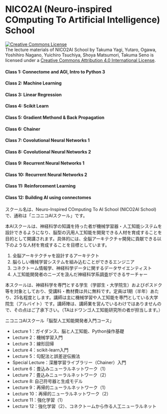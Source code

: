 # NICO2AI (Neuro-inspired COmputing To Artificial Intelligence) School
<a rel="license" href="http://creativecommons.org/licenses/by/4.0/"><img alt="Creative Commons License" style="border-width:0" src="https://i.creativecommons.org/l/by/4.0/88x31.png" /></a><br /><span xmlns:dct="http://purl.org/dc/terms/" property="dct:title">The lecture materials of NICO2AI School</span> by <span xmlns:cc="http://creativecommons.org/ns#" property="cc:attributionName">Takuma Yagi, Yutaro, Ogawa, Yoshihiro Nagano, Yuichiro Tsuchiya, Shoya Matsumori, Takuma Seno</span> is licensed under a <a rel="license" href="http://creativecommons.org/licenses/by/4.0/">Creative Commons Attribution 4.0 International License</a>.

#### Class 1: Connectome and AGI, Intro to Python 3
#### Class 2: Machine Learning 
#### Class 3: Linear Regression
#### Class 4: Scikit Learn
#### Class 5: Gradient Methond & Back Propagation
#### Class 6: Chainer
#### Class 7: Covolutional Neural Networks 1
#### Class 8: Covolutional Neural Networks 2
#### Class 9: Recurrent Neural Networks 1
#### Class 10: Recurrent Neural Networks 2
#### Class 11: Reinforcement Learning
#### Class 12: Building AI using connectomes

スクール名は、Neuro-Inspired COmputing To AI School (NICO2AI School)で、通称は「ニコニコAIスクール」です。

本AIスクールは、神経科学の知識を持った者が機械学習器・人工知能システムを設計できるようになり、脳型の汎用人工知能を開発できる人材を育成することを目的として開講されます。具体的には、全脳アーキテクチャ開発に貢献できる以下のような人材を育成することを目標としています。

1. 全脳アーキテクチャを設計するアーキテクト
2. 脳らしい機械学習システムを組み込むことができるエンジニア
3. コネクトーム情報学、神経科学データに関するデータサイエンティスト
4. 人工知能開発者のニーズを汲んだ神経科学系調査ができるサーチャー

本スクールは、神経科学を専門とする学生（学部生・大学院生）およびポスドク等を対象としており、受講料・教材費は共に無料です。定員は1期（半年）あたり、25名程度とします。講師は主に機械学習や人工知能を専門としている大学院生（アルバイト）です。講師陣は、講師業を営んでいるわけではありませんので、その点はご了承下さい。（TAはドワンゴ人工知能研究所の者が担当します。）

ニコニコAIスクール「脳型人工知能開発者入門コース」

* Lecture 1：ガイダンス、脳と人工知能、Python操作基礎
* Lecture 2：機械学習入門
* Lecture 3：線形回帰
* Lecture 4：scikit-learn入門
* Lecture 5：勾配法と誤差逆伝搬法
* Special Lecture：深層学習ライブラリー（Chainer）入門
* Lecture 6：畳込みニューラルネットワーク（1）
* Lecture 7：畳込みニューラルネットワーク（2）
* Lecture 8: 自己符号器と生成モデル
* Lecture 9：再帰的ニューラルネットワーク（1）
* Lecture 10：再帰的ニューラルネットワーク（2）
* Lecture 11：強化学習（1）
* Lecture 12：強化学習（2）、コネクトームから作る人工ニューラルネット
